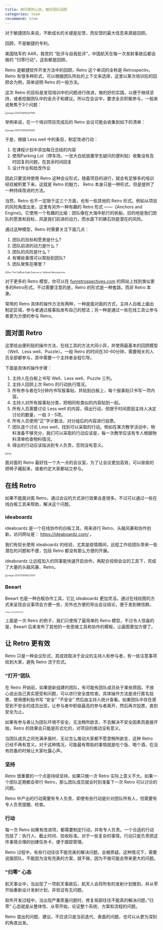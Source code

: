 ```yaml
---
title: 用归零的心态，做好团队回顾
categories: team
recommend: true
---
```


对于敏捷团队来说，不断成长的关键是反馈，而反馈的最大信息来源是回顾。

回顾，不是敏捷的专利。

美国陆军的 AAR，我党的 ”批评与自我批评“，中国航天在每一次发射事故后都会做的 ”归零行动“，这些都是回顾。

Retro 是敏捷软件开发方法中的回顾，Retro 这个单词的全称是 Retrospectiv。Retro 有很多种形式，可以根据团队所处的上下文来选择，这里以某次培训后的回顾会为例，简单说明 Retro 的一般方法。

这次 Retro 的目标是发现培训中的问题进行改进，做的好的实践，以便于继续坚持，或者挖掘团队中的金点子和建议。所以在会议中，要求全员积极参与，一般来说聚焦于3个问题：

<img src="retro/image-20201128182257595.png" alt="image-20201128182257595" style="zoom:50%;" />

举例来说，在一个培训项目完成后的 Retro 会议可能会收集到如下的清单：

<img src="retro/image-20201128182015950.png" alt="image-20201128182015950" style="zoom:50%;" />

于是，根据 Less well 中的条目，制定改进行动：

1. 在课程计划中添加每日总结的内容
2. 使用Parking Lot（停车场，一张大白纸放置学生疑问的便利贴）收集没有及时回复的问题，在其余时间回复
3. 设计作业和批改作业

因此只要坚持使用 Retro 这种会议形式，随着项目的进行，就会有足够多的培训经验被积累下来。这就是 Retro 的魅力， Retro 本身只是一种形式，但是提供了一种持续改进的方法。

当然，Retro 也不一定限于这三个方面，也有一些其他的 Retro 形式。例如从项目的风险角度出发，这里有另外一种有趣的 Retro 形式 ——《Anchors and Engine》。它使用一个有趣的比喻：团队像在大海中航行的帆船，目的地是我们团队的愿景和目标，风是我们前进的动力，而水面下的礁石则是潜在的风险。

通过这种模型，Retro 时需要关注下面几点：

1. 团队的目标和愿景是什么?
2. 团队前进的动力是什么？
3. 团队的风险是什么？
4. 有哪些事情可以帮助到团队?
5. 团队聚焦在哪里？

<img src="retro/SailBoat-Exercise-Sailboat-Retrospective_luis-goncalves.png" alt="Run The SailBoat Agile Exercise or Sailboat Retrospective" style="zoom:50%;" />

对于更多的 Retro 模型，你可以在 [funretrospectives.com](http://www.funretrospectives.com/anchors-and-engine/) 的网站上找到类似更多的Retro形式。不过需要注意的是，Retro 的形式是一种套路，而非 Retro 本身。


常用的 Retro 具体的操作方法有两种，一种是面对面的方式，主持人白板上画出制定区域，参与者通过报事贴发布自己的想法；另一种是通过一些在线工具让参与者更为方便的参与 Retro。

## 面对面 Retro

这里给出便利贴的操作方法，在线工具的方法大同小异，并使用最基本的回顾模型（Well、Less well、Puzzle）。一般 Retro 的时间在30-60分钟，需要相关的人员全部都参与，其中需要一个主持者全程引导。

下面是具体的操作步骤：

1. 主持人在白板上书写 Well、Less well、Puzzle 三列。
2. 主持人回顾上次 Retro 的行动执行情况。
3. 所有参与者在5分钟内书写报事贴，并贴到白板上，每个报事贴只书写一项内容。
4. 主持人对所有报事贴分类，把相同和类似的内容贴到一起。
5. 所有人员需要讨论 Less well 的内容，得出行动，但限于时间原因主持人决定讨论的数量，一般 3 - 5项。
6. 所有人员使用“正”字计数法，对分组后的内容进行投票。
7. 团队逐个讨论 Less well，找到可以采取的行动。例如在某次教学活动中，物料准备不够充分，我们可以采取的行动应该是，每一次教学应该有专人根据物料清单检查物料情况。
8. 得出的行动应该指派到专人负责，否则没有意义。

<img src="retro/26731.png" alt="img" style="zoom:50%;" />

面对面的 Retro 最好找一个大一点的会议室，为了让会议更加高效，可以偷偷的把椅子藏起来，或者约定大家都站立参与。



## 在线 Retro

如果不能面对面 Retro，通过会议的方式进行效果会差很多。不过可以通过一些在线白板工具来帮助，解决这个问题。

### ideaboardz 

ideaboardz 是一个在线协作的白板工具，用来进行 Retro、头脑风暴和协作创新。访问网址是： https://ideaboardz.com/ 。

我们有较长使用 ideaboardz 的经验，尤其是疫情期间，远程工作给团队带来一些潜在的问题和不便，包括 Retro 都没有那么方便的开展。

ideaboardz  让远程加入的同事能快速开启协作，再配合视频会议的工具下，完成了大量的头脑风暴、Retro。

<img src="retro/image-20201128184223507.png" alt="image-20201128184223507" style="zoom:50%;" />

### Beeart

Beeart 也是一种白板协作工具，它比 ideaboardz 更加灵活。通过在线绘图的方式来呈现会议事项会方便一些，另外也方便的导出会议结论，便于发到微信群。

<img src="retro/image-20201128190245309.png" alt="image-20201128190245309" style="zoom:30%;" />

上面是一次 Retro 的例子，我们只使用了最简单的 Retro 模型，不过令人惊喜的是，Beeart 后来发布了其他的一些思维工具和协作的模板，让画图更加方便了。

## 让 Retro 更有效

Retro 只是一种会议形式，其成效取决于会议的主持人和参与者，有一些注意事项给到大家，避免 Retro 流于形式。



### ”打开“团队

在 Retro 开始前，如果是新组建的团队，有可能有团队成员处于某些原因，不放心说出自己真实感受和问题，可以进行安全度检查。具体操作方法是进行匿名投票，使用便利贴书写 “安全” “不安全” 然后由主持人统计查看。如果团队中存在感受到不安全的成员出现，让参与者中职级最高的参与者离开，然后再次投票，直到安全为止。

如果有参与者认为团队环境不安全，无法畅所欲言，不去解决不安全因素而直接开始，Retro 的效果会只能是形式化的，对项目的推动没有意义。

当团队成员之间充满矛盾时，无论怎么推动大家都不愿意畅所欲言，这种 Retro 已经不再有意义。对于这种情况，可能最有帮助的事情就是吃个饭、喝个酒，在没有防备的时候让大家吐露心声。

### 坚持

Retro 很重要的一个点是持续坚持，如果只做一次 Retro 实际上意义不大。如果一个团队定期都会举行 Retro，那么团队成员就会时刻准备下一次 Retro 可以讨论的问题。

Retro 中产出的行动需要有专人负责，即使有些行动是针对团队所有人，但需要有专人负责提醒、检查。

### 行动

每一次 Retro 如果有改进项，都需要制定行动，并有专人负责。一个合适的行动包括了：执行人、截止时间、验收标准。对于一些复杂的事情，行动只是负责把这件事情合理的创建任务卡，便于跟踪管理。

Retro 过程中，有些行动往往不能完美的解决问题，会被质疑。这种情况下，需要说服团队，不能因为没有完美的方案，就不做，因为不做可能会带来更大的问题。

### ”归零“ 心态

航天事业中，当出现了一项航天事故后，航天人会将所有的发射计划推到，并从零开始重新设计发射计划，并验证有无问题。

软件开发过程中，当出现严重质量问题时，修复局部往往不能真的解决问题，”归零“ 心态就是从整体性、从零开始，论证整个系统、方案和流程的问题。

Retro 提出的问题、建议，不应该只是当前迭代、表面的问题，也可以从更为深刻的角度出发。



